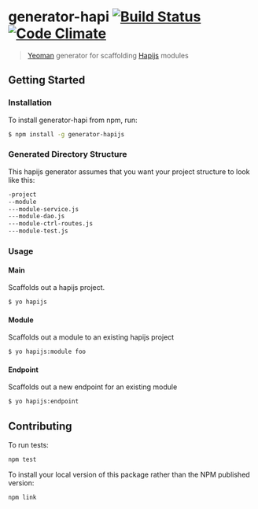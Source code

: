 # generator-hapi [![Build Status](https://secure.travis-ci.org/toymachiner62/generator-hapijs.png?branch=master)](https://travis-ci.org/toymachiner62/generator-hapijs) [![Code Climate](https://codeclimate.com/github/toymachiner62/generator-hapijs/badges/gpa.svg)](https://codeclimate.com/github/toymachiner62/generator-hapijs) 

> [Yeoman](http://yeoman.io) generator for scaffolding [Hapijs](http://hapijs.com) modules 


## Getting Started

### Installation

To install generator-hapi from npm, run:

```bash
$ npm install -g generator-hapijs
```

### Generated Directory Structure

This hapijs generator assumes that you want your project structure to look like this:

```bash
-project
--module
---module-service.js
---module-dao.js
---module-ctrl-routes.js
---module-test.js
```

### Usage

#### Main
Scaffolds out a hapijs project.

```bash
$ yo hapijs  
```

#### Module
Scaffolds out a module to an existing hapijs project

```bash
$ yo hapijs:module foo  
```

#### Endpoint
Scaffolds out a new endpoint for an existing module

```bash
$ yo hapijs:endpoint  
```

## Contributing

To run tests:

```js
npm test
```

To install your local version of this package rather than the NPM published version:
```js
npm link
```
